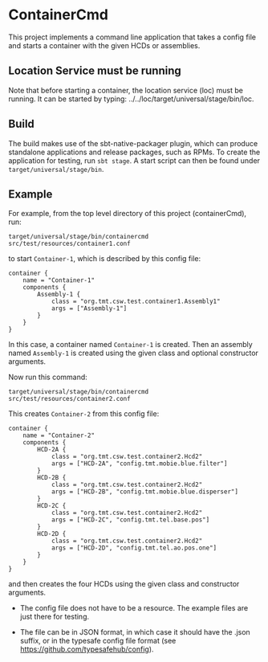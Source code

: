 ContainerCmd
============

This project implements a command line application that takes a config file
and starts a container with the given HCDs or assemblies.

Location Service must be running
--------------------------------

Note that before starting a container, the location service (loc) must be running.
It can be started by typing: ../../loc/target/universal/stage/bin/loc.

Build
-----

The build makes use of the sbt-native-packager plugin, which can produce standalone applications
and release packages, such as RPMs. To create the application for testing, run `sbt stage`.
A start script can then be found under `target/universal/stage/bin`.

Example
-------

For example, from the top level directory of this project (containerCmd), run:

    target/universal/stage/bin/containercmd src/test/resources/container1.conf

to start `Container-1`, which is described by this config file:

    container {
        name = "Container-1"
        components {
            Assembly-1 {
                class = "org.tmt.csw.test.container1.Assembly1"
                args = ["Assembly-1"]
            }
        }
    }

In this case, a container named `Container-1` is created. Then an assembly named `Assembly-1`
is created using the given class and optional constructor arguments.

Now run this command:

    target/universal/stage/bin/containercmd src/test/resources/container2.conf

This creates `Container-2` from this config file:

    container {
        name = "Container-2"
        components {
            HCD-2A {
                class = "org.tmt.csw.test.container2.Hcd2"
                args = ["HCD-2A", "config.tmt.mobie.blue.filter"]
            }
            HCD-2B {
                class = "org.tmt.csw.test.container2.Hcd2"
                args = ["HCD-2B", "config.tmt.mobie.blue.disperser"]
            }
            HCD-2C {
                class = "org.tmt.csw.test.container2.Hcd2"
                args = ["HCD-2C", "config.tmt.tel.base.pos"]
            }
            HCD-2D {
                class = "org.tmt.csw.test.container2.Hcd2"
                args = ["HCD-2D", "config.tmt.tel.ao.pos.one"]
            }
        }
    }

and then creates the four HCDs using the given class and constructor arguments.

* The config file does not have to be a resource. The example files are just there for testing.

* The file can be in JSON format, in which case it should have the .json suffix,
  or in the typesafe config file format (see https://github.com/typesafehub/config).


